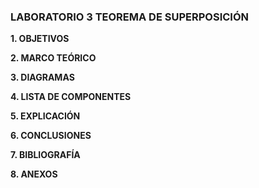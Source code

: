 ### **LABORATORIO 3 TEOREMA DE SUPERPOSICIÓN**

**1. OBJETIVOS**

**2. MARCO TEÓRICO**

**3. DIAGRAMAS**

**4. LISTA DE COMPONENTES**

**5. EXPLICACIÓN**

**6. CONCLUSIONES**

**7. BIBLIOGRAFÍA**

**8. ANEXOS**
